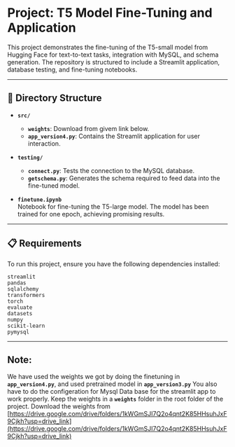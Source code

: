 # Project: T5 Model Fine-Tuning and Application

This project demonstrates the fine-tuning of the T5-small model from Hugging Face for text-to-text tasks, integration with MySQL, and schema generation. The repository is structured to include a Streamlit application, database testing, and fine-tuning notebooks.

---

## 📂 Directory Structure

- **`src/`**  
  - **`weights`**: Download from givem link below. 
  - **`app_version4.py`**: Contains the Streamlit application for user interaction.

- **`testing/`**  
  - **`connect.py`**: Tests the connection to the MySQL database.  
  - **`getschema.py`**: Generates the schema required to feed data into the fine-tuned model.  

- **`finetune.ipynb`**  
  Notebook for fine-tuning the T5-large model. The model has been trained for one epoch, achieving promising results.

---

## 📋 Requirements

To run this project, ensure you have the following dependencies installed:

```plaintext
streamlit
pandas
sqlalchemy
transformers
torch
evaluate
datasets
numpy
scikit-learn
pymysql
```

---

## Note: 

We have used the weights we got by doing the finetuning in **`app_version4.py`**, and used pretrained model in **`app_version3.py`**
You also have to do the configeration for Mysql Data base for the streamlit app to work properly.
Keep the weights in a **`weights`** folder in the root folder of the project.
Download the weights from [https://drive.google.com/drive/folders/1kWGmSJI7Q2o4qnt2K85HHsuhJxF9Cjkh?usp=drive_link](https://drive.google.com/drive/folders/1kWGmSJI7Q2o4qnt2K85HHsuhJxF9Cjkh?usp=drive_link)